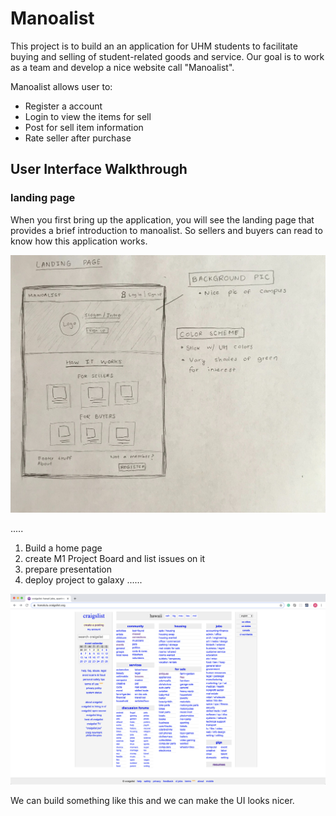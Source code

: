 # Manoalist
This project is to build an an application for UHM students to facilitate buying and selling of student-related goods and service. Our goal is to work as a team and develop a nice website call "Manoalist".

Manoalist allows user to:

- Register a account
- Login to view the items for sell
- Post for sell item information
- Rate seller after purchase

## User Interface Walkthrough

### landing page

When you first bring up the application, you will see the landing page that provides a brief introduction to manoalist. So sellers and buyers can read to know how this application works.

<img src="doc/landing.jpg" alt="landing mockup">


.....

1. Build a home page
2. create M1 Project Board and list issues on it
3. prepare presentation
4. deploy project to galaxy
......

<img src="doc/craigslist.png" alt="craigslist">

We can build something like this and we can make the UI looks nicer.
